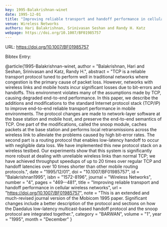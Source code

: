 ```yaml
---
key: 1995-Balakrishnan-winet
date: 1995-12-01
title: "Improving reliable transport and handoff performance in cellular wireless networks"
venue: Wireless Networks
authors: Hari Balakrishnan, Srinivasan Seshan and Randy H. Katz
webpage: https://doi.org/10.1007/BF01985757
---
```


URL: https://doi.org/10.1007/BF01985757

Bibtex Entry:

@article{1995-Balakrishnan-winet,
    author = "Balakrishnan, Hari and Seshan, Srinivasan and Katz, Randy H.",
    abstract = "TCP is a reliable transport protocol tuned to perform well in traditional networks where congestion is the primary cause of packet loss. However, networks with wireless links and mobile hosts incur significant losses due to bit-errors and handoffs. This environment violates many of the assumptions made by TCP, causing degraded end-to-end performance. In this paper, we describe the additions and modifications to the standard Internet protocol stack (TCP/IP) to improve end-to-end reliable transport performance in mobile environments. The protocol changes are made to network-layer software at the base station and mobile host, and preserve the end-to-end semantics of TCP. One part of the modifications, called the snoop module, caches packets at the base station and performs local retransmissions across the wireless link to alleviate the problems caused by high bit-error rates. The second part is a routing protocol that enables low-latency handoff to occur with negligible data loss. We have implemented this new protocol stack on a wireless testbed. Our experiments show that this system is significantly more robust at dealing with unreliable wireless links than normal TCP; we have achieved throughput speedups of up to 20 times over regular TCP and handoff latencies over 10 times shorter than other mobile routing protocols.",
    date = "1995/12/01",
    doi = "10.1007/BF01985757",
    id = "Balakrishnan1995",
    isbn = "1572-8196",
    journal = "Wireless Networks",
    number = "4",
    pages = "469--481",
    title = "Improving reliable transport and handoff performance in cellular wireless networks",
    url = "https://doi.org/10.1007/BF01985757",
    note = "This is an extended and much-revised journal version of the Mobicom 1995 paper. Significant changes include a better description of the protocol and sections on how the Daedalus low-latency multicast-based handoff protocol and the snoop protocol are integrated together.",
    category = "BARWAN",
    volume = "1",
    year = "1995",
    month = "December"
}


